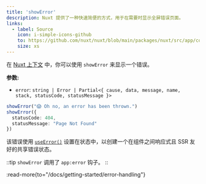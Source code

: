 ```yaml
---
title: 'showError'
description: Nuxt 提供了一种快速简便的方式，用于在需要时显示全屏错误页面。
links:
  - label: Source
    icon: i-simple-icons-github
    to: https://github.com/nuxt/nuxt/blob/main/packages/nuxt/src/app/composables/error.ts
    size: xs
---
```


在 [Nuxt 上下文](/docs/guide/going-further/nuxt-app#the-nuxt-context) 中，你可以使用 `showError` 来显示一个错误。

**参数:**

- `error`: `string | Error | Partial<{ cause, data, message, name, stack, statusCode, statusMessage }>`

```ts
showError("😱 Oh no, an error has been thrown.")
showError({
  statusCode: 404,
  statusMessage: "Page Not Found"
})
```

该错误使用 [`useError()`](/docs/api/composables/use-error) 设置在状态中，以创建一个在组件之间响应式且 SSR 友好的共享错误状态。

::tip
`showError` 调用了 `app:error` 钩子。
::

:read-more{to="/docs/getting-started/error-handling"}
